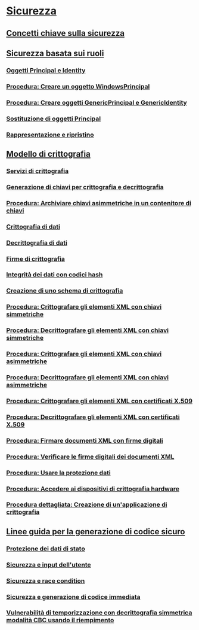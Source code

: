 # [Sicurezza](index.md)
## [Concetti chiave sulla sicurezza](key-security-concepts.md)
## [Sicurezza basata sui ruoli](role-based-security.md)
### [Oggetti Principal e Identity](principal-and-identity-objects.md)
### [Procedura: Creare un oggetto WindowsPrincipal](how-to-create-a-windowsprincipal-object.md)
### [Procedura: Creare oggetti GenericPrincipal e GenericIdentity](how-to-create-genericprincipal-and-genericidentity-objects.md)
### [Sostituzione di oggetti Principal](replacing-a-principal-object.md)
### [Rappresentazione e ripristino](impersonating-and-reverting.md)
## [Modello di crittografia](cryptography-model.md)
### [Servizi di crittografia](cryptographic-services.md)
### [Generazione di chiavi per crittografia e decrittografia](generating-keys-for-encryption-and-decryption.md)
### [Procedura: Archiviare chiavi asimmetriche in un contenitore di chiavi](how-to-store-asymmetric-keys-in-a-key-container.md)
### [Crittografia di dati](encrypting-data.md)
### [Decrittografia di dati](decrypting-data.md)
### [Firme di crittografia](cryptographic-signatures.md)
### [Integrità dei dati con codici hash](ensuring-data-integrity-with-hash-codes.md)
### [Creazione di uno schema di crittografia](creating-a-cryptographic-scheme.md)
### [Procedura: Crittografare gli elementi XML con chiavi simmetriche](how-to-encrypt-xml-elements-with-symmetric-keys.md)
### [Procedura: Decrittografare gli elementi XML con chiavi simmetriche](how-to-decrypt-xml-elements-with-symmetric-keys.md)
### [Procedura: Crittografare gli elementi XML con chiavi asimmetriche](how-to-encrypt-xml-elements-with-asymmetric-keys.md)
### [Procedura: Decrittografare gli elementi XML con chiavi asimmetriche](how-to-decrypt-xml-elements-with-asymmetric-keys.md)
### [Procedura: Crittografare gli elementi XML con certificati X.509](how-to-encrypt-xml-elements-with-x-509-certificates.md)
### [Procedura: Decrittografare gli elementi XML con certificati X.509](how-to-decrypt-xml-elements-with-x-509-certificates.md)
### [Procedura: Firmare documenti XML con firme digitali](how-to-sign-xml-documents-with-digital-signatures.md)
### [Procedura: Verificare le firme digitali dei documenti XML](how-to-verify-the-digital-signatures-of-xml-documents.md)
### [Procedura: Usare la protezione dati](how-to-use-data-protection.md)
### [Procedura: Accedere ai dispositivi di crittografia hardware](how-to-access-hardware-encryption-devices.md)
### [Procedura dettagliata: Creazione di un'applicazione di crittografia](walkthrough-creating-a-cryptographic-application.md)
## [Linee guida per la generazione di codice sicuro](secure-coding-guidelines.md)
### [Protezione dei dati di stato](securing-state-data.md)
### [Sicurezza e input dell'utente](security-and-user-input.md)
### [Sicurezza e race condition](security-and-race-conditions.md)
### [Sicurezza e generazione di codice immediata](security-and-on-the-fly-code-generation.md)
### [Vulnerabilità di temporizzazione con decrittografia simmetrica modalità CBC usando il riempimento](vulnerabilities-cbc-mode.md)